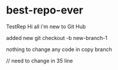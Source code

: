
# best-repo-ever
TestRep
Hi all i'm new to Git Hub 

added new
git checkout -b new-branch-1


nothing to change any code in copy branch 
<!-- new edit from main branch  -->

// need to change in 35 line 